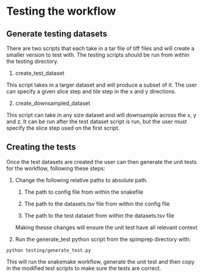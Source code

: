 # Testing the workflow

## Generate testing datasets

There are two scripts that each take in a tar file of tiff files and will create a smaller version to test with. The testing scripts should be run from within the testing directory.

1. create_test_dataset

This script takes in a larger dataset and will produce a subset of it. The user can specify a given slice step and tile step in the x and y directions.

2. create_downsampled_dataset

This script can take in any size dataset and will downsample across the x, y and z. It can be run after the test dataset script is run, but the user must specify the slice step used on the first script.

## Creating the tests

Once the test datasets are created the user can then generate the unit tests for the workflow, following these steps:

1. Change the following relative paths to absolute path.

	1. The path to config file from within the snakefile
	
	2. The path to the datasets.tsv file from within the config file
	
	3. The path to the test dataset from within the datasets.tsv file
	
	Making thesse changes will ensure the unit test have all relevant context
	
2. Run the generate_test python script from the spimprep directory with:

  ```
  python testing/generate_test.py
  ```
  
  This will run the snakemake workflow, generate the unit test and then copy in the modified test scripts to make sure the tests are correct.
  
